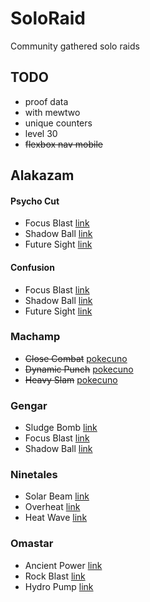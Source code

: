 # SoloRaid

Community gathered solo raids

## TODO

- proof data
- with mewtwo
- unique counters
- level 30
- ~~flexbox nav mobile~~

## Alakazam

#### Psycho Cut
- Focus Blast [link](url)
- Shadow Ball [link](url)
- Future Sight [link](url)

#### Confusion
- Focus Blast [link](url)
- Shadow Ball [link](url)
- Future Sight [link](url)

### Machamp

- ~~Close Combat~~ [pokecuno](https://youtu.be/eKdtai2_Itc)
- ~~Dynamic Punch~~ [pokecuno](https://youtu.be/WfHR-t-Hj6M)
- ~~Heavy Slam~~ [pokecuno](https://youtu.be/TDYX6hxON1M)

### Gengar

- Sludge Bomb [link](url)
- Focus Blast [link](url)
- Shadow Ball [link](url)

### Ninetales

- Solar Beam [link](url)
- Overheat [link](url)
- Heat Wave [link](url)

### Omastar

- Ancient Power [link](url)
- Rock Blast [link](url)
- Hydro Pump [link](url)
